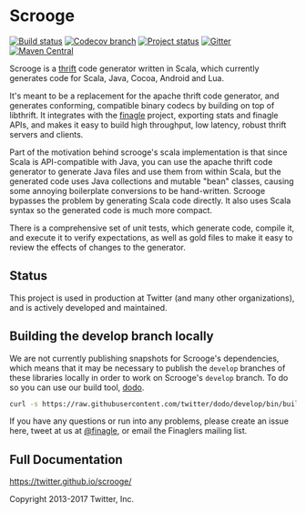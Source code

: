 # Scrooge

[![Build status](https://travis-ci.org/twitter/scrooge.svg?branch=develop)](https://travis-ci.org/twitter/scrooge)
[![Codecov branch](https://img.shields.io/codecov/c/github/twitter/scrooge/develop.svg)](http://codecov.io/github/twitter/scrooge?branch=develop)
[![Project status](https://img.shields.io/badge/status-active-brightgreen.svg)](#status)
[![Gitter](https://img.shields.io/badge/gitter-join%20chat-green.svg)](https://gitter.im/twitter/finagle?utm_source=badge&utm_medium=badge&utm_campaign=pr-badge&utm_content=badge)
[![Maven Central](https://img.shields.io/maven-central/v/com.twitter/scrooge-core_2.12.svg)](https://maven-badges.herokuapp.com/maven-central/com.twitter/scrooge-core_2.12)

Scrooge is a [thrift](https://thrift.apache.org/) code generator written in
Scala, which currently generates code for Scala, Java, Cocoa, Android and Lua.

It's meant to be a replacement for the apache thrift code generator, and
generates conforming, compatible binary codecs by building on top of
libthrift.  It integrates with the [finagle][0] project, exporting stats
and finagle APIs, and makes it easy to build high throughput, low latency,
robust thrift servers and clients.

Part of the motivation behind scrooge's scala implementation is that since Scala
is API-compatible with Java, you can use the apache thrift code generator to
generate Java files and use them from within Scala, but the generated code uses
Java collections and mutable "bean" classes, causing some annoying boilerplate
conversions to be hand-written. Scrooge bypasses the problem by generating Scala
code directly. It also uses Scala syntax so the generated code is much more
compact.

There is a comprehensive set of unit tests, which generate code, compile it, and
execute it to verify expectations, as well as gold files to make it easy to
review the effects of changes to the generator.

## Status

This project is used in production at Twitter (and many other organizations),
and is actively developed and maintained.

## Building the develop branch locally

We are not currently publishing snapshots for Scrooge's dependencies, which
means that it may be necessary to publish the `develop` branches of these
libraries locally in order to work on Scrooge's `develop` branch. To do so
you can use our build tool, [dodo](https://github.com/twitter/dodo).

``` bash
curl -s https://raw.githubusercontent.com/twitter/dodo/develop/bin/build | bash -s -- --no-test scrooge
```

If you have any questions or run into any problems, please create
an issue here, tweet at us at [@finagle](https://twitter.com/finagle), or email
the Finaglers mailing list.

## Full Documentation

<https://twitter.github.io/scrooge/>

Copyright 2013-2017 Twitter, Inc.

[0]: https://github.com/twitter/finagle
